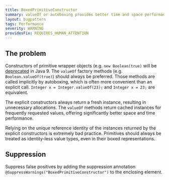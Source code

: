 ```yaml
---
title: BoxedPrimitiveConstructor
summary: valueOf or autoboxing provides better time and space performance
layout: bugpattern
tags: Performance
severity: WARNING
providesFix: REQUIRES_HUMAN_ATTENTION
---
```


<!--
*** AUTO-GENERATED, DO NOT MODIFY ***
To make changes, edit the @BugPattern annotation or the explanation in docs/bugpattern.
-->

## The problem
Constructors of primitive wrapper objects (e.g. `new Boolean(true)` will be
[deprecated][8145468] in Java 9. The `valueOf` factory methods (e.g.
`Boolean.valueOf(true)`) should always be preferred. Those methods are called
implicitly by autoboxing, which is often more convenient than an explicit call.
`Integer x = Integer.valueOf(23);` and `Integer x = 23;` are equivalent.

[8145468]: https://bugs.openjdk.java.net/browse/JDK-8145468

The explicit constructors always return a fresh instance, resulting in
unnecessary allocations. The `valueOf` methods return cached instances for
frequently requested values, offering significantly better space and time
performance.

Relying on the unique reference identity of the instances returned by the
explicit constructors is extremely bad practice. Primitives should always be
treated as identity-less value types, even in their boxed representations.

## Suppression
Suppress false positives by adding the suppression annotation `@SuppressWarnings("BoxedPrimitiveConstructor")` to the enclosing element.
